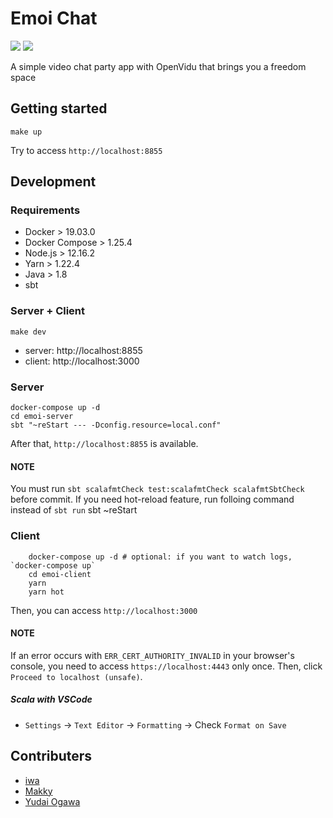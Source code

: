 # Emoi Chat

![](https://github.com/ignission/emoi-chat/workflows/build/badge.svg)
![](https://github.com/ignission/emoi-chat/workflows/docker%20image/badge.svg)

A simple video chat party app with OpenVidu that brings you a freedom space

## Getting started

    make up

Try to access `http://localhost:8855`

## Development

### Requirements

- Docker > 19.03.0
- Docker Compose > 1.25.4
- Node.js > 12.16.2
- Yarn > 1.22.4
- Java > 1.8
- sbt

### Server + Client

    make dev

- server: http://localhost:8855
- client: http://localhost:3000

### Server

    docker-compose up -d
    cd emoi-server
    sbt "~reStart --- -Dconfig.resource=local.conf"

After that, `http://localhost:8855` is available.

#### NOTE

You must run `sbt scalafmtCheck test:scalafmtCheck scalafmtSbtCheck` before commit.
If you need hot-reload feature, run folloing command instead of `sbt run`
sbt ~reStart

### Client

```shell
    docker-compose up -d # optional: if you want to watch logs, `docker-compose up`
    cd emoi-client
    yarn
    yarn hot
```

Then, you can access `http://localhost:3000`

#### NOTE

If an error occurs with `ERR_CERT_AUTHORITY_INVALID` in your browser's console,
you need to access `https://localhost:4443` only once.
Then, click `Proceed to localhost (unsafe)`.

##### Scala with VSCode

- `Settings` -> `Text Editor` -> `Formatting` -> Check `Format on Save`

## Contributers

- [iwa](https://github.com/mananyuki)
- [Makky](https://github.com/makotofukuda)
- [Yudai Ogawa](https://github.com/yudaiogawa)
